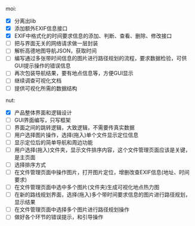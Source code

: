 moi:
- [x] 分离出lib
- [x] 添加额外EXIF信息接口
- [x] EXIF中格式化的时间要求信息的添加、判断、查看、删除、修改接口
- [ ] 把与界面无关的网络请求做一层封装
- [ ] 解析高德地图导航JSON，获取时间
- [ ] 编写通过多张带时间信息的图片进行路径规划的流程，要求数据检验，可供GUI提示操作的错误信息
- [ ] 再次包装导航结果，要有地点信息等，方便GUI显示
- [ ] 继续调查可视化文档
- [ ] 提供可视化所需的数据结构

nut:
- [x] 产品整体界面和逻辑设计
- [ ] GUI界面编写，只写框架
- [ ] 界面之间的跳转逻辑，大致逻辑，不需要传真实数据
- [ ] 用户选择图片操作，选择(拖入)单个文件显示定位信息
- [ ] 显示定位后的简单导航和周边功能
- [ ] 用户选择(拖入)文件夹，显示文件排序内容，这个文件管理页面应该是关键，是主页面
- [ ] 选择排序方式
- [ ] 在文件管理页面中操作图片，打开图片定位，增删改查EXIF信息(地址、时间要求)
- [ ] 在文件管理页面中选中多个图片(文件夹)生成可视化地点热力图
- [ ] 在新的路线规划界面，选择(拖入)多个带时间要求信息的图片进行路径规划，显示结果
- [ ] 在文件管理页面中选择多个图片进行路径规划操作
- [ ] 做好各个环节的错误提示，和引导操作